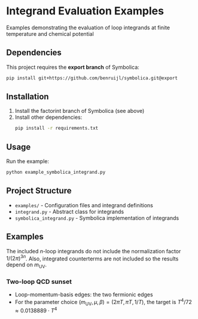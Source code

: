 # Integrand Evaluation Examples

Examples demonstrating the evaluation of loop integrands at finite temperature and chemical potential

## Dependencies

This project requires the **export branch** of Symbolica:

```bash
pip install git+https://github.com/benruijl/symbolica.git@export
```

## Installation

1. Install the factorint branch of Symbolica (see above)
2. Install other dependencies:
   ```bash
   pip install -r requirements.txt
   ```

## Usage

Run the example:
```bash
python example_symbolica_integrand.py
```

## Project Structure

- `examples/` - Configuration files and integrand definitions
- `integrand.py` - Abstract class for integrands
- `symbolica_integrand.py` - Symbolica implementation of integrands

## Examples

The included $n$-loop integrands do not include the normalization factor $1/(2\pi)^{3n}$. Also, integrated counterterms are not included so the results depend on $m_\text{UV}$.

### Two-loop QCD sunset

- Loop-momentum-basis edges: the two fermionic edges
- For the parameter choice $(m_\text{UV}, \mu, \beta) = (2\pi T, \pi T, 1/T)$, the target is $T^4/72\approx 0.0138889\cdot T^4$